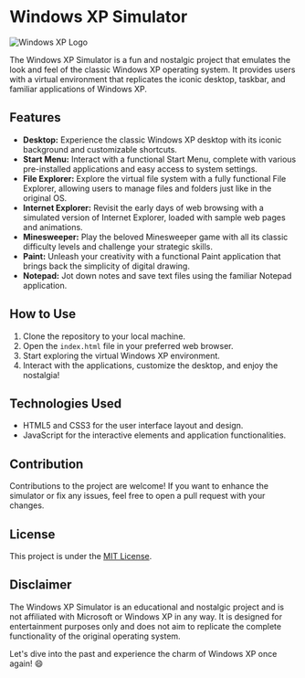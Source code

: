 # Windows XP Simulator

![Windows XP Logo](logo.png)

The Windows XP Simulator is a fun and nostalgic project that emulates the look and feel of the classic Windows XP operating system. It provides users with a virtual environment that replicates the iconic desktop, taskbar, and familiar applications of Windows XP.

## Features

- **Desktop:** Experience the classic Windows XP desktop with its iconic background and customizable shortcuts.
- **Start Menu:** Interact with a functional Start Menu, complete with various pre-installed applications and easy access to system settings.
- **File Explorer:** Explore the virtual file system with a fully functional File Explorer, allowing users to manage files and folders just like in the original OS.
- **Internet Explorer:** Revisit the early days of web browsing with a simulated version of Internet Explorer, loaded with sample web pages and animations.
- **Minesweeper:** Play the beloved Minesweeper game with all its classic difficulty levels and challenge your strategic skills.
- **Paint:** Unleash your creativity with a functional Paint application that brings back the simplicity of digital drawing.
- **Notepad:** Jot down notes and save text files using the familiar Notepad application.

## How to Use

1. Clone the repository to your local machine.
2. Open the `index.html` file in your preferred web browser.
3. Start exploring the virtual Windows XP environment.
4. Interact with the applications, customize the desktop, and enjoy the nostalgia!

## Technologies Used

- HTML5 and CSS3 for the user interface layout and design.
- JavaScript for the interactive elements and application functionalities.

## Contribution

Contributions to the project are welcome! If you want to enhance the simulator or fix any issues, feel free to open a pull request with your changes.

## License

This project is under the [MIT License](link_to_license).

## Disclaimer

The Windows XP Simulator is an educational and nostalgic project and is not affiliated with Microsoft or Windows XP in any way. It is designed for entertainment purposes only and does not aim to replicate the complete functionality of the original operating system.

Let's dive into the past and experience the charm of Windows XP once again! 😄
